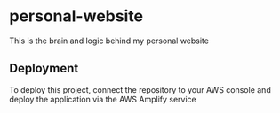 # personal-website

This is the brain and logic behind my personal website

## Deployment

To deploy this project, connect the repository to your AWS console and deploy the application via the AWS Amplify service
